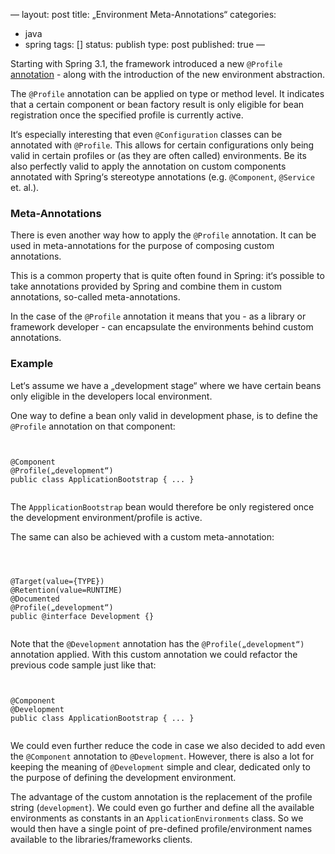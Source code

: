—
layout: post
title: „Environment Meta-Annotations“
categories:
- java
- spring
tags: []
status: publish
type: post
published: true
—

Starting with Spring 3.1, the framework introduced a new `@Profile` [annotation](https://docs.spring.io/spring-framework/docs/current/javadoc-api/org/springframework/context/annotation/Profile.html) - along with the introduction of the new environment abstraction.

The `@Profile` annotation can be applied on type or method level. It indicates that a certain component or bean factory result is only eligible for bean registration once the specified profile is currently active. 

It‘s especially interesting that even `@Configuration` classes can be annotated with `@Profile`. This allows for certain configurations only being valid in certain profiles or (as they are often called) environments. Be its also perfectly valid to apply the annotation on custom components annotated with Spring‘s stereotype annotations (e.g. `@Component`, `@Service` et. al.). 

### Meta-Annotations

There is even another way how to apply the `@Profile` annotation. It can be used in meta-annotations for the purpose of composing custom annotations. 

This is a common property that is quite often found in Spring: it‘s possible to take annotations provided by Spring and combine them in custom annotations, so-called meta-annotations.

In the case of the `@Profile` annotation it means that you - as a library or framework developer - can encapsulate the environments behind custom annotations. 

### Example

Let‘s assume we have a „development stage“ where we have certain beans only eligible in the developers local environment. 

One way to define a bean only valid in development phase, is to define the `@Profile` annotation on that component:

<pre><code class=„language-java“>

@Component
@Profile(„development“)
public class ApplicationBootstrap { ... }

</code></pre>

The `AppplicationBootstrap` bean would therefore be only registered once the development environment/profile is active.

The same can also be achieved with a custom meta-annotation:

<pre><code class=„language-java“>


@Target(value={TYPE})
@Retention(value=RUNTIME)
@Documented
@Profile(„development“)
public @interface Development {}

</code></pre>

Note that the `@Development` annotation has the `@Profile(„development“)` annotation applied. With this custom annotation we could refactor the previous code sample just like that:

<pre><code class=„language-java“>

@Component
@Development
public class ApplicationBootstrap { ... }

</code></pre>

We could even further reduce the code in case we also decided to add even the `@Component` annotation to `@Development`. However, there is also a lot for keeping the meaning of `@Development` simple and clear, dedicated only to the purpose of defining the development environment. 

The advantage of the custom annotation is the replacement of the profile string (`development`). We could even go further and define all the available environments as constants in an `ApplicationEnvironments` class. So we would then have a single point of pre-defined profile/environment names available to the libraries/frameworks clients.